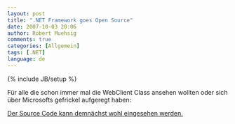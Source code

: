 ```yaml
---
layout: post
title: ".NET Framework goes Open Source"
date: 2007-10-03 20:06
author: Robert Muehsig
comments: true
categories: [Allgemein]
tags: [.NET]
language: de
---
```

{% include JB/setup %}
<p>Für alle die schon immer mal die WebClient Class ansehen wollten oder sich über Microsofts gefrickel aufgeregt haben:</p> <p><a href="http://weblogs.asp.net/scottgu/archive/2007/10/03/releasing-the-source-code-for-the-net-framework-libraries.aspx" target="_blank">Der Source Code kann demnächst wohl eingesehen werden.</a></p>
